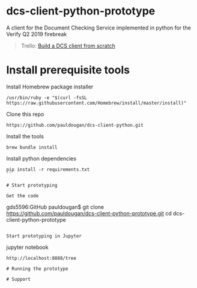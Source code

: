 # dcs-client-python-prototype
A client for the Document Checking Service implemented in python for the Verify Q2 2019 firebreak
> Trello: [Build a DCS client from scratch](https://trello.com/c/wAMBwrWI)

# Install prerequisite tools

Install Homebrew package installer
```
/usr/bin/ruby -e "$(curl -fsSL https://raw.githubusercontent.com/Homebrew/install/master/install)"
```

Clone this repo
```
https://github.com/pauldougan/dcs-client-python.git
```

Install the tools
```
brew bundle install
```

Install python dependencies
```
pip install -r requirements.txt
``

# Start prototyping

Get the code
```
gds5596:GitHub pauldougan$ git clone https://github.com/pauldougan/dcs-client-python-prototype.git
cd dcs-client-python-prototype
```

Start prototyping in Jupyter
```
jupyter notebook
```
http://localhost:8888/tree

# Running the prototype

# Support

